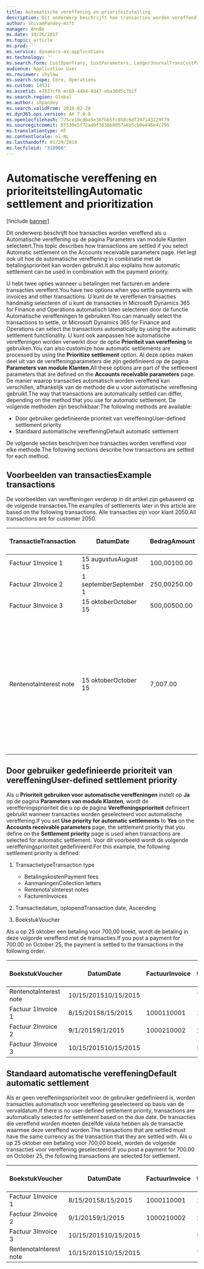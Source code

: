 ```yaml
---
title: Automatische vereffening en prioriteitstelling
description: Dit onderwerp beschrijft hoe transacties worden vereffend als u Automatische vereffening op de pagina Parameters van module Klanten selecteert. Het legt ook uit hoe de automatische vereffening in combinatie met de betalingsprioriteit kan worden gebruikt.
author: ShivamPandey-msft
manager: AnnBe
ms.date: 10/26/2017
ms.topic: article
ms.prod: ''
ms.service: dynamics-ax-applications
ms.technology: ''
ms.search.form: CustOpenTrans, CustParameters, LedgerJournalTransCustPaym
audience: Application User
ms.reviewer: shylaw
ms.search.scope: Core, Operations
ms.custom: 14531
ms.assetid: e7837cf6-ec69-44b4-8d47-eba38d5c7b1f
ms.search.region: Global
ms.author: shpandey
ms.search.validFrom: 2016-02-28
ms.dyn365.ops.version: AX 7.0.0
ms.openlocfilehash: 775ce10cdba5e38fbb5fc058c6df297143229f79
ms.sourcegitcommit: 0f530e5f72a40f383868957a6b5cb0e446e4c795
ms.translationtype: HT
ms.contentlocale: nl-NL
ms.lasthandoff: 01/29/2019
ms.locfileid: "318966"
---
```

# <a name="automatic-settlement-and-prioritization"></a><span data-ttu-id="b8b34-104">Automatische vereffening en prioriteitstelling</span><span class="sxs-lookup"><span data-stu-id="b8b34-104">Automatic settlement and prioritization</span></span>

[!include [banner](../includes/banner.md)]

<span data-ttu-id="b8b34-105">Dit onderwerp beschrijft hoe transacties worden vereffend als u Automatische vereffening op de pagina Parameters van module Klanten selecteert.</span><span class="sxs-lookup"><span data-stu-id="b8b34-105">This topic describes how transactions are settled if you select Automatic settlement on the Accounts receivable parameters page.</span></span> <span data-ttu-id="b8b34-106">Het legt ook uit hoe de automatische vereffening in combinatie met de betalingsprioriteit kan worden gebruikt.</span><span class="sxs-lookup"><span data-stu-id="b8b34-106">It also explains how automatic settlement can be used in combination with the payment priority.</span></span>

<span data-ttu-id="b8b34-107">U hebt twee opties wanneer u betalingen met facturen en andere transacties vereffent.</span><span class="sxs-lookup"><span data-stu-id="b8b34-107">You have two options when you settle payments with invoices and other transactions.</span></span> <span data-ttu-id="b8b34-108">U kunt de te vereffenen transacties handmatig selecteren of u kunt de transacties in Microsoft Dynamics 365 for Finance and Operations automatisch laten selecteren door de functie Automatische vereffeningen te gebruiken.</span><span class="sxs-lookup"><span data-stu-id="b8b34-108">You can manually select the transactions to settle, or Microsoft Dynamics 365 for Finance and Operations can select the transactions automatically by using the automatic settlement functionality.</span></span> <span data-ttu-id="b8b34-109">U kunt ook aanpassen hoe automatische vereffeningen worden verwerkt door de optie **Prioriteit van vereffening** te gebruiken.</span><span class="sxs-lookup"><span data-stu-id="b8b34-109">You can also customize how automatic settlements are processed by using the **Prioritize settlement** option.</span></span> <span data-ttu-id="b8b34-110">Al deze opties maken deel uit van de vereffeningparameters die zijn gedefinieerd op de pagina **Parameters van module Klanten**.</span><span class="sxs-lookup"><span data-stu-id="b8b34-110">All these options are part of the settlement parameters that are defined on the **Accounts receivable parameters** page.</span></span> <span data-ttu-id="b8b34-111">De manier waarop transacties automatisch worden vereffend kan verschillen, afhankelijk van de methode die u voor automatische vereffening gebruikt.</span><span class="sxs-lookup"><span data-stu-id="b8b34-111">The way that transactions are automatically settled can differ, depending on the method that you use for automatic settlement.</span></span> <span data-ttu-id="b8b34-112">De volgende methoden zijn beschikbaar:</span><span class="sxs-lookup"><span data-stu-id="b8b34-112">The following methods are available:</span></span>

-   <span data-ttu-id="b8b34-113">Door gebruiker gedefinieerde prioriteit van vereffening</span><span class="sxs-lookup"><span data-stu-id="b8b34-113">User-defined settlement priority</span></span>
-   <span data-ttu-id="b8b34-114">Standaard automatische vereffening</span><span class="sxs-lookup"><span data-stu-id="b8b34-114">Default automatic settlement</span></span>

<span data-ttu-id="b8b34-115">De volgende secties beschrijven hoe transacties worden vereffend voor elke methode.</span><span class="sxs-lookup"><span data-stu-id="b8b34-115">The following sections describe how transactions are settled for each method.</span></span>

## <a name="example-transactions"></a><span data-ttu-id="b8b34-116">Voorbeelden van transacties</span><span class="sxs-lookup"><span data-stu-id="b8b34-116">Example transactions</span></span>
<span data-ttu-id="b8b34-117">De voorbeelden van vereffeningen verderop in dit artikel zijn gebaseerd op de volgende transacties.</span><span class="sxs-lookup"><span data-stu-id="b8b34-117">The examples of settlements later in this article are based on the following transactions.</span></span> <span data-ttu-id="b8b34-118">Alle transacties zijn voor klant 2050.</span><span class="sxs-lookup"><span data-stu-id="b8b34-118">All transactions are for customer 2050.</span></span>

| <span data-ttu-id="b8b34-119">Transactie</span><span class="sxs-lookup"><span data-stu-id="b8b34-119">Transaction</span></span>   | <span data-ttu-id="b8b34-120">Datum</span><span class="sxs-lookup"><span data-stu-id="b8b34-120">Date</span></span>        | <span data-ttu-id="b8b34-121">Bedrag</span><span class="sxs-lookup"><span data-stu-id="b8b34-121">Amount</span></span> | <span data-ttu-id="b8b34-122">Voorwaarden voor contantkorting</span><span class="sxs-lookup"><span data-stu-id="b8b34-122">Cash discount terms</span></span> | <span data-ttu-id="b8b34-123">Datum voor contantkorting</span><span class="sxs-lookup"><span data-stu-id="b8b34-123">Cash discount date</span></span> | <span data-ttu-id="b8b34-124">Opmerkingen</span><span class="sxs-lookup"><span data-stu-id="b8b34-124">Comments</span></span>                                                                                                                                                                                      |
|---------------|-------------|--------|---------------------|--------------------|-----------------------------------------------------------------------------------------------------------------------------------------------------------------------------------------------|
| <span data-ttu-id="b8b34-125">Factuur 1</span><span class="sxs-lookup"><span data-stu-id="b8b34-125">Invoice 1</span></span>     | <span data-ttu-id="b8b34-126">15 augustus</span><span class="sxs-lookup"><span data-stu-id="b8b34-126">August 15</span></span>   | <span data-ttu-id="b8b34-127">100,00</span><span class="sxs-lookup"><span data-stu-id="b8b34-127">100.00</span></span> | <span data-ttu-id="b8b34-128">2%14, netto 30</span><span class="sxs-lookup"><span data-stu-id="b8b34-128">2%14, Net 30</span></span>        | <span data-ttu-id="b8b34-129">29 augustus</span><span class="sxs-lookup"><span data-stu-id="b8b34-129">August 29</span></span>          |                                                                                                                                                                                               |
| <span data-ttu-id="b8b34-130">Factuur 2</span><span class="sxs-lookup"><span data-stu-id="b8b34-130">Invoice 2</span></span>     | <span data-ttu-id="b8b34-131">1 september</span><span class="sxs-lookup"><span data-stu-id="b8b34-131">September 1</span></span> | <span data-ttu-id="b8b34-132">250,00</span><span class="sxs-lookup"><span data-stu-id="b8b34-132">250.00</span></span> | <span data-ttu-id="b8b34-133">2%14, netto 30</span><span class="sxs-lookup"><span data-stu-id="b8b34-133">2%14, Net 30</span></span>        | <span data-ttu-id="b8b34-134">15 september</span><span class="sxs-lookup"><span data-stu-id="b8b34-134">September 15</span></span>       |                                                                                                                                                                                               |
| <span data-ttu-id="b8b34-135">Factuur 3</span><span class="sxs-lookup"><span data-stu-id="b8b34-135">Invoice 3</span></span>     | <span data-ttu-id="b8b34-136">15 oktober</span><span class="sxs-lookup"><span data-stu-id="b8b34-136">October 15</span></span>  | <span data-ttu-id="b8b34-137">500,00</span><span class="sxs-lookup"><span data-stu-id="b8b34-137">500.00</span></span> | <span data-ttu-id="b8b34-138">2% 14/Net 30</span><span class="sxs-lookup"><span data-stu-id="b8b34-138">2% 14/Net 30</span></span>        | <span data-ttu-id="b8b34-139">29 oktober</span><span class="sxs-lookup"><span data-stu-id="b8b34-139">October 29</span></span>         |                                                                                                                                                                                               |
| <span data-ttu-id="b8b34-140">Rentenota</span><span class="sxs-lookup"><span data-stu-id="b8b34-140">Interest note</span></span> | <span data-ttu-id="b8b34-141">15 oktober</span><span class="sxs-lookup"><span data-stu-id="b8b34-141">October 15</span></span>  | <span data-ttu-id="b8b34-142">7,00</span><span class="sxs-lookup"><span data-stu-id="b8b34-142">7.00</span></span>   |                     |                    | <span data-ttu-id="b8b34-143">Deze rentenota is voor factuur 1 en factuur 2.</span><span class="sxs-lookup"><span data-stu-id="b8b34-143">This interest note is for invoice 1 and invoice 2.</span></span> <span data-ttu-id="b8b34-144">Het bedrag wordt berekend als rente van 2 procent op bedragen van meer dan 30 dagen na de vervaldatum.</span><span class="sxs-lookup"><span data-stu-id="b8b34-144">The amount is calculated as 2-percent interest on amounts that are 30 or more days past due.</span></span> <span data-ttu-id="b8b34-145">Bijvoorbeeld: 0,02 × (100,00 + 250,00) = 7,00.</span><span class="sxs-lookup"><span data-stu-id="b8b34-145">For example, 0.02 × (100.00 + 250.00) = 7.00.</span></span> |

## <a name="user-defined-settlement-priority"></a><span data-ttu-id="b8b34-146">Door gebruiker gedefinieerde prioriteit van vereffening</span><span class="sxs-lookup"><span data-stu-id="b8b34-146">User-defined settlement priority</span></span>
<span data-ttu-id="b8b34-147">Als u **Prioriteit gebruiken voor automatische vereffeningen** instelt op **Ja** op de pagina **Parameters van module Klanten**, wordt de vereffeningsprioriteit die u op de pagina **Vereffeningsprioriteit** definieert gebruikt wanneer transacties worden geselecteerd voor automatische vereffening.</span><span class="sxs-lookup"><span data-stu-id="b8b34-147">If you set **Use priority for automatic settlements** to **Yes** on the **Accounts receivable parameters** page, the settlement priority that you define on the **Settlement priority** page is used when transactions are selected for automatic settlement.</span></span> <span data-ttu-id="b8b34-148">Voor dit voorbeeld wordt de volgende vereffeningsprioriteit gedefinieerd:</span><span class="sxs-lookup"><span data-stu-id="b8b34-148">For this example, the following settlement priority is defined:</span></span>

1.  <span data-ttu-id="b8b34-149">Transactietype</span><span class="sxs-lookup"><span data-stu-id="b8b34-149">Transaction type</span></span>
    -   <span data-ttu-id="b8b34-150">Betalingskosten</span><span class="sxs-lookup"><span data-stu-id="b8b34-150">Payment fees</span></span>
    -   <span data-ttu-id="b8b34-151">Aanmaningen</span><span class="sxs-lookup"><span data-stu-id="b8b34-151">Collection letters</span></span>
    -   <span data-ttu-id="b8b34-152">Rentenota's</span><span class="sxs-lookup"><span data-stu-id="b8b34-152">Interest notes</span></span>
    -   <span data-ttu-id="b8b34-153">Facturen</span><span class="sxs-lookup"><span data-stu-id="b8b34-153">Invoices</span></span>

2.  <span data-ttu-id="b8b34-154">Transactiedatum, oplopend</span><span class="sxs-lookup"><span data-stu-id="b8b34-154">Transaction date, Ascending</span></span>
3.  <span data-ttu-id="b8b34-155">Boekstuk</span><span class="sxs-lookup"><span data-stu-id="b8b34-155">Voucher</span></span>

<span data-ttu-id="b8b34-156">Als u op 25 oktober een betaling voor 700,00 boekt, wordt de betaling in deze volgorde vereffend met de transacties.</span><span class="sxs-lookup"><span data-stu-id="b8b34-156">If you post a payment for 700.00 on October 25, the payment is settled to the transactions in the following order.</span></span>

| <span data-ttu-id="b8b34-157">Boekstuk</span><span class="sxs-lookup"><span data-stu-id="b8b34-157">Voucher</span></span>       | <span data-ttu-id="b8b34-158">Datum</span><span class="sxs-lookup"><span data-stu-id="b8b34-158">Date</span></span>       | <span data-ttu-id="b8b34-159">Factuur</span><span class="sxs-lookup"><span data-stu-id="b8b34-159">Invoice</span></span> | <span data-ttu-id="b8b34-160">Bedrag in transactievaluta</span><span class="sxs-lookup"><span data-stu-id="b8b34-160">Amount in transaction currency</span></span> | <span data-ttu-id="b8b34-161">Bedrag om te vereffenen</span><span class="sxs-lookup"><span data-stu-id="b8b34-161">Amount to settle</span></span> | <span data-ttu-id="b8b34-162">Saldo</span><span class="sxs-lookup"><span data-stu-id="b8b34-162">Balance</span></span> | <span data-ttu-id="b8b34-163">Valuta</span><span class="sxs-lookup"><span data-stu-id="b8b34-163">Currency</span></span> |
|---------------|------------|---------|--------------------------------|------------------|---------|----------|
| <span data-ttu-id="b8b34-164">Rentenota</span><span class="sxs-lookup"><span data-stu-id="b8b34-164">Interest note</span></span> | <span data-ttu-id="b8b34-165">10/15/2015</span><span class="sxs-lookup"><span data-stu-id="b8b34-165">10/15/2015</span></span> |         | <span data-ttu-id="b8b34-166">7,00</span><span class="sxs-lookup"><span data-stu-id="b8b34-166">7.00</span></span>                           | <span data-ttu-id="b8b34-167">7,00</span><span class="sxs-lookup"><span data-stu-id="b8b34-167">7.00</span></span>             | <span data-ttu-id="b8b34-168">0,00</span><span class="sxs-lookup"><span data-stu-id="b8b34-168">0.00</span></span>    | <span data-ttu-id="b8b34-169">USD</span><span class="sxs-lookup"><span data-stu-id="b8b34-169">USD</span></span>      |
| <span data-ttu-id="b8b34-170">Factuur 1</span><span class="sxs-lookup"><span data-stu-id="b8b34-170">Invoice 1</span></span>     | <span data-ttu-id="b8b34-171">8/15/2015</span><span class="sxs-lookup"><span data-stu-id="b8b34-171">8/15/2015</span></span>  | <span data-ttu-id="b8b34-172">10001</span><span class="sxs-lookup"><span data-stu-id="b8b34-172">10001</span></span>   | <span data-ttu-id="b8b34-173">100,00</span><span class="sxs-lookup"><span data-stu-id="b8b34-173">100.00</span></span>                         | <span data-ttu-id="b8b34-174">100,00</span><span class="sxs-lookup"><span data-stu-id="b8b34-174">100.00</span></span>           | <span data-ttu-id="b8b34-175">0,00</span><span class="sxs-lookup"><span data-stu-id="b8b34-175">0.00</span></span>    | <span data-ttu-id="b8b34-176">USD</span><span class="sxs-lookup"><span data-stu-id="b8b34-176">USD</span></span>      |
| <span data-ttu-id="b8b34-177">Factuur 2</span><span class="sxs-lookup"><span data-stu-id="b8b34-177">Invoice 2</span></span>     | <span data-ttu-id="b8b34-178">9/1/2015</span><span class="sxs-lookup"><span data-stu-id="b8b34-178">9/1/2015</span></span>   | <span data-ttu-id="b8b34-179">10002</span><span class="sxs-lookup"><span data-stu-id="b8b34-179">10002</span></span>   | <span data-ttu-id="b8b34-180">250,00</span><span class="sxs-lookup"><span data-stu-id="b8b34-180">250.00</span></span>                         | <span data-ttu-id="b8b34-181">250,00</span><span class="sxs-lookup"><span data-stu-id="b8b34-181">250.00</span></span>           | <span data-ttu-id="b8b34-182">0,00</span><span class="sxs-lookup"><span data-stu-id="b8b34-182">0.00</span></span>    | <span data-ttu-id="b8b34-183">USD</span><span class="sxs-lookup"><span data-stu-id="b8b34-183">USD</span></span>      |
| <span data-ttu-id="b8b34-184">Factuur 3</span><span class="sxs-lookup"><span data-stu-id="b8b34-184">Invoice 3</span></span>     | <span data-ttu-id="b8b34-185">10/15/2015</span><span class="sxs-lookup"><span data-stu-id="b8b34-185">10/15/2015</span></span> |         | <span data-ttu-id="b8b34-186">500,00</span><span class="sxs-lookup"><span data-stu-id="b8b34-186">500.00</span></span>                         | <span data-ttu-id="b8b34-187">343,00</span><span class="sxs-lookup"><span data-stu-id="b8b34-187">343.00</span></span>           | <span data-ttu-id="b8b34-188">157,00</span><span class="sxs-lookup"><span data-stu-id="b8b34-188">157.00</span></span>  | <span data-ttu-id="b8b34-189">USD</span><span class="sxs-lookup"><span data-stu-id="b8b34-189">USD</span></span>      |

## <a name="default-automatic-settlement"></a><span data-ttu-id="b8b34-190">Standaard automatische vereffening</span><span class="sxs-lookup"><span data-stu-id="b8b34-190">Default automatic settlement</span></span>
<span data-ttu-id="b8b34-191">Als er geen vereffeningsprioriteit voor de gebruiker gedefinieerd is, worden transacties automatisch voor vereffening geselecteerd op basis van de vervaldatum.</span><span class="sxs-lookup"><span data-stu-id="b8b34-191">If there is no user-defined settlement priority, transactions are automatically selected for settlement based on the due date.</span></span> <span data-ttu-id="b8b34-192">De transacties die vereffend worden moeten dezelfde valuta hebben als de transactie waarmee deze vereffend worden.</span><span class="sxs-lookup"><span data-stu-id="b8b34-192">The transactions that are settled must have the same currency as the transaction that they are settled with.</span></span> <span data-ttu-id="b8b34-193">Als u op 25 oktober een betaling voor 700,00 boekt, worden de volgende transacties voor vereffening geselecteerd.</span><span class="sxs-lookup"><span data-stu-id="b8b34-193">If you post a payment for 700.00 on October 25, the following transactions are selected for settlement.</span></span>

| <span data-ttu-id="b8b34-194">Boekstuk</span><span class="sxs-lookup"><span data-stu-id="b8b34-194">Voucher</span></span>       | <span data-ttu-id="b8b34-195">Datum</span><span class="sxs-lookup"><span data-stu-id="b8b34-195">Date</span></span>       | <span data-ttu-id="b8b34-196">Factuur</span><span class="sxs-lookup"><span data-stu-id="b8b34-196">Invoice</span></span> | <span data-ttu-id="b8b34-197">Bedrag in transactievaluta</span><span class="sxs-lookup"><span data-stu-id="b8b34-197">Amount in transaction currency</span></span> | <span data-ttu-id="b8b34-198">Bedrag om te vereffenen</span><span class="sxs-lookup"><span data-stu-id="b8b34-198">Amount to settle</span></span> | <span data-ttu-id="b8b34-199">Saldo</span><span class="sxs-lookup"><span data-stu-id="b8b34-199">Balance</span></span> | <span data-ttu-id="b8b34-200">Valuta</span><span class="sxs-lookup"><span data-stu-id="b8b34-200">Currency</span></span> |
|---------------|------------|---------|--------------------------------|------------------|---------|----------|
| <span data-ttu-id="b8b34-201">Factuur 1</span><span class="sxs-lookup"><span data-stu-id="b8b34-201">Invoice 1</span></span>     | <span data-ttu-id="b8b34-202">8/15/2015</span><span class="sxs-lookup"><span data-stu-id="b8b34-202">8/15/2015</span></span>  | <span data-ttu-id="b8b34-203">10001</span><span class="sxs-lookup"><span data-stu-id="b8b34-203">10001</span></span>   | <span data-ttu-id="b8b34-204">100,00</span><span class="sxs-lookup"><span data-stu-id="b8b34-204">100.00</span></span>                         | <span data-ttu-id="b8b34-205">100,00</span><span class="sxs-lookup"><span data-stu-id="b8b34-205">100.00</span></span>           | <span data-ttu-id="b8b34-206">0,00</span><span class="sxs-lookup"><span data-stu-id="b8b34-206">0.00</span></span>    | <span data-ttu-id="b8b34-207">USD</span><span class="sxs-lookup"><span data-stu-id="b8b34-207">USD</span></span>      |
| <span data-ttu-id="b8b34-208">Factuur 2</span><span class="sxs-lookup"><span data-stu-id="b8b34-208">Invoice 2</span></span>     | <span data-ttu-id="b8b34-209">9/1/2015</span><span class="sxs-lookup"><span data-stu-id="b8b34-209">9/1/2015</span></span>   | <span data-ttu-id="b8b34-210">10002</span><span class="sxs-lookup"><span data-stu-id="b8b34-210">10002</span></span>   | <span data-ttu-id="b8b34-211">250,00</span><span class="sxs-lookup"><span data-stu-id="b8b34-211">250.00</span></span>                         | <span data-ttu-id="b8b34-212">250,00</span><span class="sxs-lookup"><span data-stu-id="b8b34-212">250.00</span></span>           | <span data-ttu-id="b8b34-213">0,00</span><span class="sxs-lookup"><span data-stu-id="b8b34-213">0.00</span></span>    | <span data-ttu-id="b8b34-214">USD</span><span class="sxs-lookup"><span data-stu-id="b8b34-214">USD</span></span>      |
| <span data-ttu-id="b8b34-215">Factuur 3</span><span class="sxs-lookup"><span data-stu-id="b8b34-215">Invoice 3</span></span>     | <span data-ttu-id="b8b34-216">10/15/2015</span><span class="sxs-lookup"><span data-stu-id="b8b34-216">10/15/2015</span></span> |         | <span data-ttu-id="b8b34-217">500,00</span><span class="sxs-lookup"><span data-stu-id="b8b34-217">500.00</span></span>                         | <span data-ttu-id="b8b34-218">350,00</span><span class="sxs-lookup"><span data-stu-id="b8b34-218">350.00</span></span>           | <span data-ttu-id="b8b34-219">150,00</span><span class="sxs-lookup"><span data-stu-id="b8b34-219">150.00</span></span>  | <span data-ttu-id="b8b34-220">USD</span><span class="sxs-lookup"><span data-stu-id="b8b34-220">USD</span></span>      |
| <span data-ttu-id="b8b34-221">Rentenota</span><span class="sxs-lookup"><span data-stu-id="b8b34-221">Interest note</span></span> | <span data-ttu-id="b8b34-222">10/15/2015</span><span class="sxs-lookup"><span data-stu-id="b8b34-222">10/15/2015</span></span> |         | <span data-ttu-id="b8b34-223">7,00</span><span class="sxs-lookup"><span data-stu-id="b8b34-223">7.00</span></span>                           | <span data-ttu-id="b8b34-224">0,00</span><span class="sxs-lookup"><span data-stu-id="b8b34-224">0.00</span></span>             | <span data-ttu-id="b8b34-225">0,00</span><span class="sxs-lookup"><span data-stu-id="b8b34-225">0.00</span></span>    | <span data-ttu-id="b8b34-226">USD</span><span class="sxs-lookup"><span data-stu-id="b8b34-226">USD</span></span>      |





